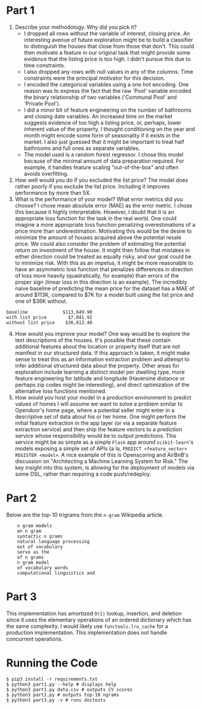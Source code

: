 Part 1
=

1. Describe your methodology. Why did you pick it?
     * I dropped all rows without the variable of interest, closing price. An interesting avenue of future exploration might be to build a classifier to distinguish the houses that close from those that don't. This could then motivate a feature in our original task that might provide some evidence that the listing price is too high. I didn't pursue this due to time constraints.
    *  I also dropped any rows with null values in any of the columns. Time constraints were the principal motivator for this decision.
    *  I encoded the categorical variables using a one hot encoding. One reason was to express the fact that the raw 'Pool' variable encoded the binary relationship of two variables ('Communal Pool' and 'Private Pool').
     * I did a minor bit of feature engineering on the number of bathrooms and closing date variables. An increased time on the market suggests evidence of too high a listing price, or, perhaps, lower inherent value of the property. I thought conditioning on the year and month might encode some form of seasonality if it exists in the market. I also just guessed that it might be important to treat half bathrooms and full ones as separate variables.
    * The model used is a random forest regressor. I chose this model because of the minimal amount of data preparation required. For example, it handles feature scaling "out-of-the-box" and often avoids overfitting.
2. How well would you do if you excluded the list price?
    The model does rather poorly if you exclude the list price. Including it
improves performance by more than 5X.
3. What is the performance of your model? What error metrics did you choose?
    I chose mean absolute error (MAE) as the error metric. I chose this because it
highly interpretable. However, I doubt that it is an appropriate loss function
for the task in the real world. One could imagine a more appropriate loss
function penalizing overestimations of a price more than underestimation.
Motivating this would be the desire to minimize the amount of houses acquired
above the potential resale price. We could also consider the problem of
estimating the potential return on investment of the house. It might then follow
that mistakes in either direction could be treated as equally risky, and our
goal could be to minimize risk. With this as an impetus, it might be more
reasonable to have an asymmetric loss function that penalizes differences in
direction of loss more heavily (quadratically, for example) than errors of the
proper sign (linear loss in this direction is an example). The incredibly naive
baseline of predicting the mean price for the dataset has a MAE of around $113K,
compared to $7K for a model built using the list price and one of $36K without.
```
baseline             $113,649.90
with list price        $7,041.92
without list price    $36,613.40
```
4. How would you improve your model?
	One way would be to explore the text descriptions of the houses. It's
	possible that these contain additional features about the location or
	property itself that are not manifest in our structured data. If this
	approach is taken, it might make sense to treat this as an information
	extraction problem and attempt to infer additional structured data about the
	property. Other areas for exploration include learning a distinct model
per dwelling type, more feature engineering for latitude and longitude
(Haversine distance or perhaps zip codes might be interesting), and direct
optimization of the alternative loss functions mentioned.
5. How would you host your model in a production environment to predict values
   of homes
	I will assume we want to solve a problem similar to Opendoor's home
	page, where a potential seller might enter in a descriptive set of data about
	his or her home. One might perform the initial feature extraction in the
	app layer (or via a separate feature extraction service) and then ship the
	feature vectors to a prediction service whose responsibility would be to output
	predictions. This service might be as simple as a simple `Flask` app around
	`scikit-learn`'s models exposing a simple set of APIs (a la, `PREDICT
	<feature_vector>` `REGISTER <model>`. A nice example of this is Openscoring and
	AirBnB's discussion on "Architecting a Machine Learning System for
	Risk." The key insight into this system, is allowing for the deployment of
	models via some DSL, rather than requiring a code push/redeploy.
		

Part 2
=

Below are the top-10 trigrams from the `n-gram` Wikipedia article.

```
	n gram models
	an n gram
	syntactic n grams
	natural language processing
	out of vocabulary
	serve as the
	of n grams
	n gram model
	of vocabulary words
	computational linguistics and
```

Part 3
=

This implementation has amortized `O(1)` lookup, insertion, and deletion since it uses the elementary operations of an ordered dictionary which has the same complexity.  I would likely use `functools.lru_cache` for a production implementation. This implementation does not handle concurrent operations.

Running the Code
=
```
$ pip3 install -r requirements.txt
$ python3 part1.py --help # displays help
$ python3 part1.py data.csv # outputs CV scores
$ python3 part2.py # outputs top-10 ngrams
$ python3 part3.py -v # runs doctests
```

